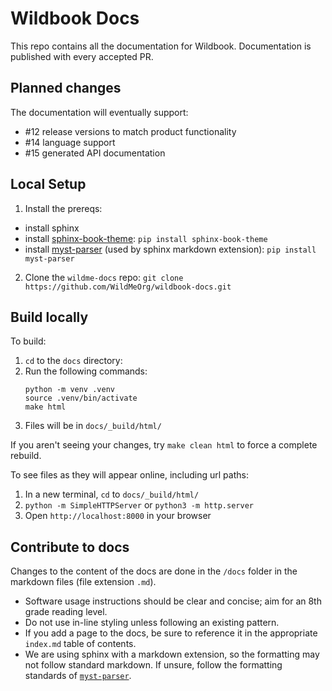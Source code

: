 # Wildbook Docs
This repo contains all the documentation for Wildbook. Documentation is published with every accepted PR.

## Planned changes
The documentation will eventually support:
- #12 release versions to match product functionality
- #14 language support
- #15 generated API documentation

## Local Setup
1. Install the prereqs:
- install sphinx
- install [sphinx-book-theme](https://sphinx-book-theme.readthedocs.io/en/stable/tutorials/get-started.html): `pip install sphinx-book-theme`
- install [myst-parser](https://www.sphinx-doc.org/en/master/usage/markdown.html) (used by sphinx markdown extension): `pip install myst-parser`
2. Clone the `wildme-docs` repo: `git clone https://github.com/WildMeOrg/wildbook-docs.git`

## Build locally
To build:
1. `cd` to the `docs` directory:
2. Run the following commands:
    ```
    python -m venv .venv
    source .venv/bin/activate
    make html
    ```
3. Files will be in `docs/_build/html/`

If you aren't seeing your changes, try `make clean html` to force a complete rebuild.

To see files as they will appear online, including url paths:
1. In a new terminal, `cd` to `docs/_build/html/`
2. `python -m SimpleHTTPServer` or `python3 -m http.server`
3. Open `http://localhost:8000` in your browser

## Contribute to docs
Changes to the content of the docs are done in the `/docs` folder in the markdown files (file extension `.md`).
* Software usage instructions should be clear and concise; aim for an 8th grade reading level.
* Do not use in-line styling unless following an existing pattern.
* If you add a page to the docs, be sure to reference it in the appropriate `index.md` table of contents.
* We are using sphinx with a markdown extension, so the formatting may not follow standard markdown. If unsure, follow the formatting standards of [`myst-parser`](https://myst-parser.readthedocs.io/en/latest/syntax/typography.html).
